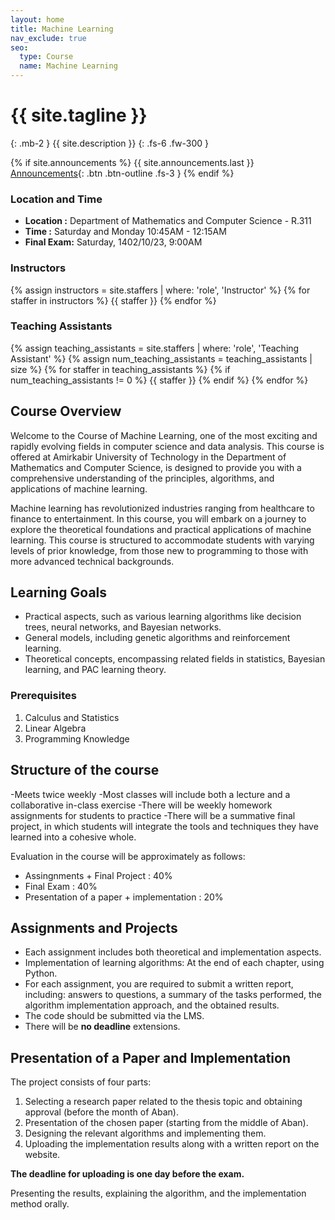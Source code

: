 ```yaml
---
layout: home
title: Machine Learning
nav_exclude: true
seo:
  type: Course
  name: Machine Learning
---
```


# {{ site.tagline }}
{: .mb-2 }
{{ site.description }}
{: .fs-6 .fw-300 }

{% if site.announcements %}
{{ site.announcements.last }}
[Announcements](announcements.md){: .btn .btn-outline .fs-3 }
{% endif %}


<!-- <img src="assets/images/logo.png" > 

## Welcome to Machine Learning Course Page -->

### Location and Time

- **Location :** Department of Mathematics and Computer Science - R.311
- **Time :** Saturday and Monday 10:45AM - 12:15AM
- **Final Exam:** Saturday, 1402/10/23, 9:00AM
                 

### Instructors

{% assign instructors = site.staffers | where: 'role', 'Instructor' %}
{% for staffer in instructors %}
{{ staffer }}
{% endfor %}


### Teaching Assistants

<div class="role">
  {% assign teaching_assistants = site.staffers | where:  'role', 'Teaching Assistant' %}
  {% assign num_teaching_assistants = teaching_assistants | size %}
  {% for staffer in teaching_assistants %}
  {% if num_teaching_assistants != 0 %}
     {{ staffer }}
    {% endif %}
  {% endfor %}
</div>


## Course Overview

Welcome to the Course of Machine Learning, one of the most exciting and rapidly evolving fields in computer science and data analysis. This course is offered at Amirkabir University of Technology in the Department of Mathematics and Computer Science, is designed to provide you with a comprehensive understanding of the principles, algorithms, and applications of machine learning.

Machine learning has revolutionized industries ranging from healthcare to finance to entertainment. In this course, you will embark on a journey to explore the theoretical foundations and practical applications of machine learning. This course is structured to accommodate students with varying levels of prior knowledge, from those new to programming to those with more advanced technical backgrounds.


## Learning Goals

 - Practical aspects, such as various learning algorithms like decision trees, neural networks, and Bayesian networks.
 - General models, including genetic algorithms and reinforcement learning.
 - Theoretical concepts, encompassing related fields in statistics, Bayesian learning, and PAC learning theory.

### Prerequisites

1. Calculus and Statistics
2. Linear Algebra
3. Programming Knowledge


## Structure of the course
-Meets twice weekly
-Most classes will include both a lecture and a collaborative in-class exercise
-There will be weekly homework assignments for students to practice
-There will be a summative final project, in which students will integrate the tools and techniques they have learned into a cohesive whole. 

Evaluation in the course will be approximately as follows:
 - Assingnments + Final Project : 40%
 - Final Exam : 40%
 - Presentation of a paper + implementation : 20%

## Assignments and Projects

* Each assignment includes both theoretical and implementation aspects.
* Implementation of learning algorithms: At the end of each chapter, using Python.
* For each assignment, you are required to submit a written report, including: answers to questions, a summary of the tasks performed, the algorithm implementation approach, and the obtained results.
* The code should be submitted via the LMS.
* There will be **no deadline** extensions.

## Presentation of a Paper and Implementation

The project consists of four parts:

1. Selecting a research paper related to the thesis topic and obtaining approval (before the month of Aban).
2. Presentation of the chosen paper (starting from the middle of Aban).
3. Designing the relevant algorithms and implementing them.
4. Uploading the implementation results along with a written report on the website.

**The deadline for uploading is one day before the exam.**

Presenting the results, explaining the algorithm, and the implementation method orally.
